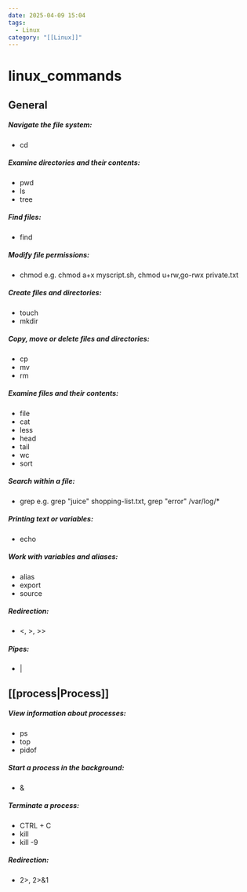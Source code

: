 ```yaml
---
date: 2025-04-09 15:04
tags:
  - Linux
category: "[[Linux]]"
---
```

# linux_commands
## General
##### Navigate the file system: 
- cd
##### Examine directories and their contents:
- pwd
- ls
- tree
##### Find files:
- find
##### Modify file permissions: 
- chmod     e.g. chmod a+x myscript.sh, chmod u+rw,go-rwx private.txt
##### Create files and directories: 
- touch
- mkdir
##### Copy, move or delete files and directories: 
- cp
- mv
- rm
##### Examine files and their contents: 
- file
- cat
- less
- head
- tail
- wc
- sort
##### Search within a file: 
- grep         e.g. grep "juice" shopping-list.txt, grep "error" /var/log/*
##### Printing text or variables: 
- echo
##### Work with variables and aliases: 
- alias
- export
- source

##### Redirection: 
- <, >, >>
##### Pipes: 
- |
## [[process|Process]]
##### View information about processes: 
- ps
- top
- pidof
##### Start a process in the background: 
- &
##### Terminate a process: 
- CTRL + C
- kill
- kill -9
##### Redirection: 
- 2>, 2>&1
